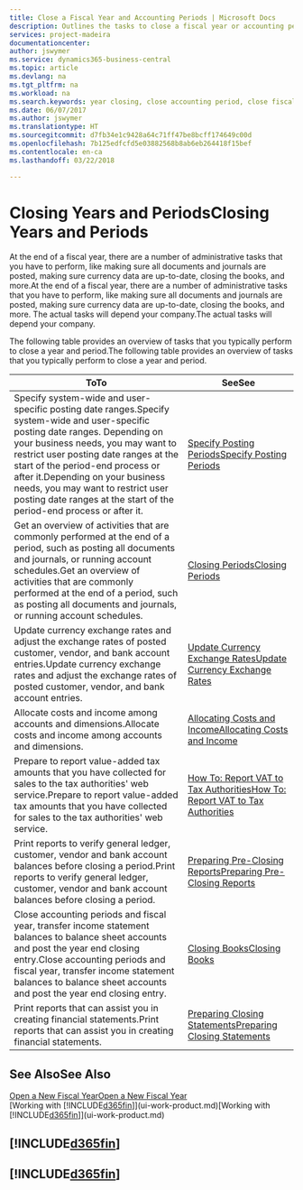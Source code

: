 ```yaml
---
title: Close a Fiscal Year and Accounting Periods | Microsoft Docs
description: Outlines the tasks to close a fiscal year or accounting period, for example, making sure documents and journals are posted and verifying bank balances.
services: project-madeira
documentationcenter: 
author: jswymer
ms.service: dynamics365-business-central
ms.topic: article
ms.devlang: na
ms.tgt_pltfrm: na
ms.workload: na
ms.search.keywords: year closing, close accounting period, close fiscal year, bank account detailed trial balance
ms.date: 06/07/2017
ms.author: jswymer
ms.translationtype: HT
ms.sourcegitcommit: d7fb34e1c9428a64c71ff47be8bcff174649c00d
ms.openlocfilehash: 7b125edfcfd5e03882568b8ab6eb264418f15bef
ms.contentlocale: en-ca
ms.lasthandoff: 03/22/2018

---
```

# <a name="closing-years-and-periods"></a><span data-ttu-id="acb81-103">Closing Years and Periods</span><span class="sxs-lookup"><span data-stu-id="acb81-103">Closing Years and Periods</span></span>
<span data-ttu-id="acb81-104">At the end of a fiscal year, there are a number of administrative tasks that you have to perform, like making sure all documents and journals are posted, making sure currency data are up-to-date, closing the books, and more.</span><span class="sxs-lookup"><span data-stu-id="acb81-104">At the end of a fiscal year, there are a number of administrative tasks that you have to perform, like making sure all documents and journals are posted, making sure currency data are up-to-date, closing the books, and more.</span></span> <span data-ttu-id="acb81-105">The actual tasks will depend your company.</span><span class="sxs-lookup"><span data-stu-id="acb81-105">The actual tasks will depend your company.</span></span>

<span data-ttu-id="acb81-106">The following table provides an overview of tasks that you typically perform to close a year and period.</span><span class="sxs-lookup"><span data-stu-id="acb81-106">The following table provides an overview of tasks that you typically perform to close a year and period.</span></span>

| <span data-ttu-id="acb81-107">To</span><span class="sxs-lookup"><span data-stu-id="acb81-107">To</span></span> | <span data-ttu-id="acb81-108">See</span><span class="sxs-lookup"><span data-stu-id="acb81-108">See</span></span> |
| --- | --- |
| <span data-ttu-id="acb81-109">Specify system-wide and user-specific posting date ranges.</span><span class="sxs-lookup"><span data-stu-id="acb81-109">Specify system-wide and user-specific posting date ranges.</span></span> <span data-ttu-id="acb81-110">Depending on your business needs, you may want to restrict user posting date ranges at the start of the period-end process or after it.</span><span class="sxs-lookup"><span data-stu-id="acb81-110">Depending on your business needs, you may want to restrict user posting date ranges at the start of the period-end process or after it.</span></span> |[<span data-ttu-id="acb81-111">Specify Posting Periods</span><span class="sxs-lookup"><span data-stu-id="acb81-111">Specify Posting Periods</span></span>](finance-how-specify-posting-periods.md) |
| <span data-ttu-id="acb81-112">Get an overview of activities that are commonly performed at the end of a period, such as posting all documents and journals, or running account schedules.</span><span class="sxs-lookup"><span data-stu-id="acb81-112">Get an overview of activities that are commonly performed at the end of a period, such as posting all documents and journals, or running account schedules.</span></span> |[<span data-ttu-id="acb81-113">Closing Periods</span><span class="sxs-lookup"><span data-stu-id="acb81-113">Closing Periods</span></span>](year-how-complete-period-end-processes.md) |
| <span data-ttu-id="acb81-114">Update currency exchange rates and adjust the exchange rates of posted customer, vendor, and bank account entries.</span><span class="sxs-lookup"><span data-stu-id="acb81-114">Update currency exchange rates and adjust the exchange rates of posted customer, vendor, and bank account entries.</span></span> |[<span data-ttu-id="acb81-115">Update Currency Exchange Rates</span><span class="sxs-lookup"><span data-stu-id="acb81-115">Update Currency Exchange Rates</span></span>](finance-how-update-currencies.md) |
| <span data-ttu-id="acb81-116">Allocate costs and income among accounts and dimensions.</span><span class="sxs-lookup"><span data-stu-id="acb81-116">Allocate costs and income among accounts and dimensions.</span></span> |[<span data-ttu-id="acb81-117">Allocating Costs and Income</span><span class="sxs-lookup"><span data-stu-id="acb81-117">Allocating Costs and Income</span></span>](year-allocate-costs-income.md) |
| <span data-ttu-id="acb81-118">Prepare to report value-added tax amounts that you have collected for sales to the tax authorities' web service.</span><span class="sxs-lookup"><span data-stu-id="acb81-118">Prepare to report value-added tax amounts that you have collected for sales to the tax authorities' web service.</span></span> |[<span data-ttu-id="acb81-119">How To: Report VAT to Tax Authorities</span><span class="sxs-lookup"><span data-stu-id="acb81-119">How To: Report VAT to Tax Authorities</span></span>](finance-how-report-vat.md)|
| <span data-ttu-id="acb81-120">Print reports to verify general ledger, customer, vendor and bank account balances before closing a period.</span><span class="sxs-lookup"><span data-stu-id="acb81-120">Print reports to verify general ledger, customer, vendor and bank account balances before closing a period.</span></span> |[<span data-ttu-id="acb81-121">Preparing Pre-Closing Reports</span><span class="sxs-lookup"><span data-stu-id="acb81-121">Preparing Pre-Closing Reports</span></span>](year-prepare-preclose-reports.md) |
| <span data-ttu-id="acb81-122">Close accounting periods and fiscal year, transfer income statement balances to balance sheet accounts and post the year end closing entry.</span><span class="sxs-lookup"><span data-stu-id="acb81-122">Close accounting periods and fiscal year, transfer income statement balances to balance sheet accounts and post the year end closing entry.</span></span> |[<span data-ttu-id="acb81-123">Closing Books</span><span class="sxs-lookup"><span data-stu-id="acb81-123">Closing Books</span></span>](year-close-books.md) |
| <span data-ttu-id="acb81-124">Print reports that can assist you in creating financial statements.</span><span class="sxs-lookup"><span data-stu-id="acb81-124">Print reports that can assist you in creating financial statements.</span></span> |[<span data-ttu-id="acb81-125">Preparing Closing Statements</span><span class="sxs-lookup"><span data-stu-id="acb81-125">Preparing Closing Statements</span></span>](year-prepare-close-statement.md) |

## <a name="see-also"></a><span data-ttu-id="acb81-126">See Also</span><span class="sxs-lookup"><span data-stu-id="acb81-126">See Also</span></span>
[<span data-ttu-id="acb81-127">Open a New Fiscal Year</span><span class="sxs-lookup"><span data-stu-id="acb81-127">Open a New Fiscal Year</span></span>](finance-how-open-new-fiscal-year.md)  
<span data-ttu-id="acb81-128">[Working with [!INCLUDE[d365fin](includes/d365fin_md.md)]](ui-work-product.md)</span><span class="sxs-lookup"><span data-stu-id="acb81-128">[Working with [!INCLUDE[d365fin](includes/d365fin_md.md)]](ui-work-product.md)</span></span>

## [!INCLUDE[d365fin](includes/free_trial_md.md)]  
## [!INCLUDE[d365fin](includes/training_link_md.md)]

